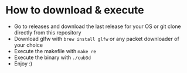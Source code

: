 # How to download & execute
- Go to releases and download the last release for your OS or git clone directly from this repository
- Download glfw with ```brew install glfw``` or any packet downloader of your choice
- Execute the makefile with ```make re```
- Execute the binary with ```./cub3d```
- Enjoy :)
